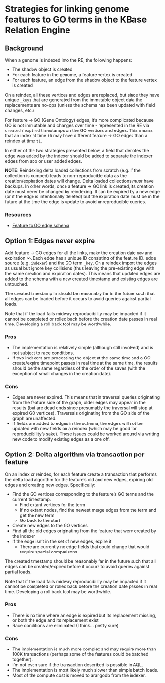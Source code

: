 # Strategies for linking genome features to GO terms in the KBase Relation Engine

## Background 

When a genome is indexed into the RE, the following happens:

* The shadow object is created
* For each feature in the genome, a feature vertex is created
* For each feature, an edge from the shadow object to the feature vertex is created.

On a reindex, all these vertices and edges are replaced, but since they have unique `_keys`
that are generated from the immutable object data the replacements are no-ops (unless the schema
has been updated with field changes, etc.)

For feature -> GO (Gene Ontology) edges, it’s more complicated because GO is not immutable
and changes over time - represented in the RE via `created` / `expired` timestamps on the
GO vertices and edges. This means that an index at time `t0` may have different feature -> GO
edges than a reindex at time `t1`.

In either of the two strategies presented below, a field that denotes the edge was added by the
indexer should be added to separate the indexer edges from app or user added edges.

**NOTE**: Reindexing delta loaded collections from scratch (e.g. if the collection is dumped)
leads to non-reproducible data as the creation/expiration dates will change. Delta loaded
collections *must* have backups.
In other words, once a feature -> GO link is created, its creation date must never be changed
by reindexing. It can be expired by a new edge (or if the edge is intentionally deleted) but
the expiration date must be in the future at the time the edge is update to avoid unreproducible
queries.

### Resources

* [Feature to GO edge schema](https://github.com/kbase/relation_engine_spec/blob/develop/schemas/ws/ws_feature_has_GO_annotation.yaml)

## Option 1: Edges never expire

Add feature -> GO edges for all the links, make the creation date `now` and expiration ∞.
Each edge has a unique ID consisting of the feature ID, edge source (e.g. `indexer`) and the
GO term `_key`. On a reindex import the edges as usual but ignore key collisions (thus leaving
the pre-existing edge with the same creation and expiration dates). This means that updated
edges are added to the schema with a new created timestamp and existing edges are untouched.

The created timestamp in should be reasonably far in the future such that all edges
can be loaded before it occurs to avoid queries against partial loads.

Note that if the load fails midway reproducibility may be impacted if it cannot be completed
or rolled back before the creation date passes in real time. Developing a roll back tool may be
worthwhile.

### Pros
* The implementation is relatively simple (although still involved) and is not subject to
  race conditions.
* If two indexers are processing the object at the same time and a GO create/expire timepoint
  passes in real time at the same time, the results should be the same regardless of the order of
  the saves (with the exception of small changes in the creation date).

### Cons
* Edges are never expired. This means that in traversal queries originating from the feature side
  of the graph, older edges may appear in the results (but are dead ends since presumably the
  traversal will stop at expired GO vertices). Traversals originating from the GO side of the
  graph are unaffected.
* If fields are added to edges in the schema, the edges will not be updated with new fields on
  a reindex (which may be good for reproducibility’s sake). These issues could be worked around
  via writing new code to modify existing edges as a one off.

## Option 2: Delta algorithm via transaction per feature

On an index or reindex, for each feature create a transaction that performs the delta load
algorithm for the feature’s old and new edges, expiring old edges and creating new edges.
Specifically:

* Find the GO vertices corresponding to the feature’s GO terms and the current timestamp.
  * Find extant vertices for the term
  * If no extant nodes, find the newest merge edges from the term and get the new term
  * Go back to the start
* Create new edges to the GO vertices
* Find all the old edges originating from the feature that were created by the indexer
* If the edge isn’t in the set of new edges, expire it
  * There are currently no edge fields that could change that would require special comparisons

The created timestamp should be reasonably far in the future such that all edges can be
created/expired before it occurs to avoid queries against partial loads.

Note that if the load fails midway reproducibility may be impacted if it cannot be completed
or rolled back before the creation date passes in real time. Developing a roll back tool may be
worthwhile.

### Pros
* There is no time where an edge is expired but its replacement missing, or both the edge
  and its replacement exist.
* Race conditions are eliminated (I think... pretty sure)

### Cons
* The implementation is much more complex and may require more than 100K transactions
  (perhaps some of the features could be batched together).
* I’m not even sure if the transaction described is possible in AQL.
* The implementation is most likely much slower than simple batch loads.
* Most of the compute cost is moved to arangodb from the indexer.



